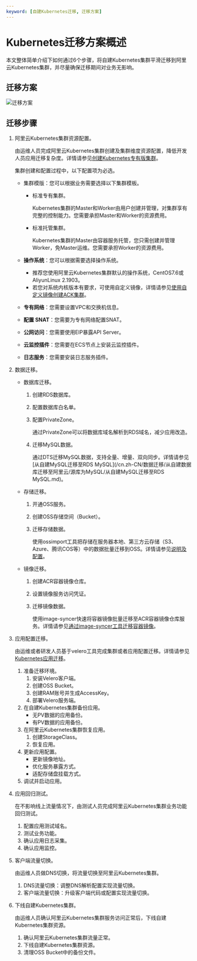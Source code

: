 ```yaml
---
keyword: [自建Kubernetes迁移, 迁移方案]
---
```


# Kubernetes迁移方案概述

本文整体简单介绍下如何通过6个步骤，将自建Kubernetes集群平滑迁移到阿里云Kubernetes集群，并尽量确保迁移期间对业务无影响。

## 迁移方案

![迁移方案](https://static-aliyun-doc.oss-accelerate.aliyuncs.com/assets/img/zh-CN/0763659951/p73923.png)

## 迁移步骤

1.  阿里云Kubernetes集群资源配置。

    由运维人员完成阿里云Kubernetes集群创建及集群维度资源配置，降低开发人员应用迁移复杂度。详情请参见[创建Kubernetes专有版集群](/cn.zh-CN/Kubernetes集群用户指南/集群/创建集群/创建Kubernetes专有版集群.md)。

    集群创建和配置过程中，以下配置项为必选。

    -   集群模版：您可以根据业务需要选择以下集群模板。
        -   标准专有集群。

            Kubernetes集群的Master和Worker由用户创建并管理，对集群享有完整的控制能力。您需要承担Master和Worker的资源费用。

        -   标准托管集群。

            Kubernetes集群的Master由容器服务托管，您只需创建并管理Worker，免Master运维。您需要承担Worker的资源费用。

    -   **操作系统**：您可以根据需要选择操作系统。
        -   推荐您使用阿里云Kubernetes集群默认的操作系统，CentOS7.6或AliyunLinux 2.1903。
        -   若您对系统内核版本有要求，可使用自定义镜像，详情请参见[使用自定义镜像创建ACK集群](/cn.zh-CN/最佳实践/自建Kubernetes迁移ACK/使用自定义镜像创建ACK集群.md)。
    -   **专有网络**：您需要设置VPC和交换机信息。
    -   **配置 SNAT**：您需要为专有网络配置SNAT。
    -   **公网访问**：您需要使用EIP暴露API Server。
    -   **云监控插件**：您需要在ECS节点上安装云监控插件。
    -   **日志服务**：您需要安装日志服务插件。
2.  数据迁移。
    -   数据库迁移。
        1.  创建RDS数据库。
        2.  配置数据库白名单。
        3.  配置PrivateZone。

            通过PrivateZone可以将数据库域名解析到RDS域名，减少应用改造。

        4.  迁移MySQL数据。

            通过DTS迁移MySQL数据，支持全量、增量、双向同步。详情请参见[从自建MySQL迁移至RDS MySQL](/cn.zh-CN/数据迁移/从自建数据库迁移至阿里云/源库为MySQL/从自建MySQL迁移至RDS MySQL.md)。

    -   存储迁移。
        1.  开通OSS服务。
        2.  创建OSS存储空间（Bucket）。
        3.  迁移存储数据。

            使用ossimport工具把存储在服务器本地、第三方云存储（S3、Azure、腾讯COS等）中的数据批量迁移到OSS。详情请参见[说明及配置](/cn.zh-CN/常用工具/数据迁移工具ossimport/说明及配置.md)。

    -   镜像迁移。
        1.  创建ACR容器镜像仓库。
        2.  设置镜像服务访问凭证。
        3.  迁移镜像数据。

            使用image-syncer快速将容器镜像批量迁移至ACR容器镜像仓库服务。详情请参见[通过image-syncer工具迁移容器镜像](/cn.zh-CN/最佳实践/自建Kubernetes迁移ACK/容器镜像迁移/通过image-syncer工具迁移容器镜像.md)。

3.  应用配置迁移。

    由运维或者研发人员基于velero工具完成集群或者应用配置迁移。详情请参见[Kubernetes应用迁移](/cn.zh-CN/最佳实践/自建Kubernetes迁移ACK/Kubernetes应用迁移.md)。

    1.  准备迁移环境。
        1.  安装Velero客户端。
        2.  创建OSS Bucket。
        3.  创建RAM账号并生成AccessKey。
        4.  部署Velero服务端。
    2.  在自建Kubernetes集群备份应用。
        -   无PV数据的应用备份。
        -   有PV数据的应用备份。
    3.  在阿里云Kubernetes集群恢复应用。
        1.  创建StorageClass。
        2.  恢复应用。
    4.  更新应用配置。
        -   更新镜像地址。
        -   优化服务暴露方式。
        -   适配存储盘挂载方式。
    5.  调试并启动应用。
4.  应用回归测试。

    在不影响线上流量情况下，由测试人员完成阿里云Kubernetes集群业务功能回归测试。

    1.  配置应用测试域名。
    2.  测试业务功能。
    3.  确认应用日志采集。
    4.  确认应用监控。
5.  客户端流量切换。

    由运维人员做DNS切换，将流量切换至阿里云Kubernetes集群。

    1.  DNS流量切换：调整DNS解析配置实现流量切换。
    2.  客户端流量切换：升级客户端代码或配置实现流量切换。
6.  下线自建Kubernetes集群。

    由运维人员确认阿里云Kubernetes集群服务访问正常后，下线自建Kubernetes集群资源。

    1.  确认阿里云Kubernetes集群流量正常。
    2.  下线自建Kubernetes集群资源。
    3.  清理OSS Bucket中的备份文件。


